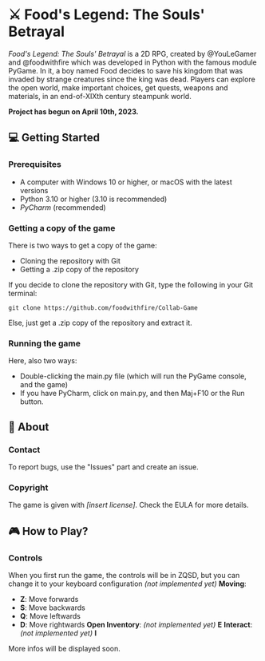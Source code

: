 # :crossed_swords: Food's Legend: The Souls' Betrayal

*Food's Legend: The Souls' Betrayal* is a 2D RPG, created by @YouLeGamer and @foodwithfire which was developed in Python
with the famous module PyGame. In it, a boy named Food decides to save his kingdom that was invaded by strange creatures
since the king was dead. Players can explore the open world, make important choices, get quests, weapons and materials,
in an end-of-XIXth century steampunk world.

**Project has begun on April 10th, 2023.**

## :computer: Getting Started

### Prerequisites
- A computer with Windows 10 or higher, or macOS with the latest versions
- Python 3.10 or higher (3.10 is recommended)
- *PyCharm* (recommended)

### Getting a copy of the game
There is two ways to get a copy of the game:
- Cloning the repository with Git
- Getting a .zip copy of the repository

If you decide to clone the repository with Git, type the following in your Git terminal:

    git clone https://github.com/foodwithfire/Collab-Game

Else, just get a .zip copy of the repository and extract it.

### Running the game
Here, also two ways:
- Double-clicking the main.py file (which will run the PyGame console, and the game)
- If you have PyCharm, click on main.py, and then Maj+F10 or the Run button.

## :pencil: About
### Contact
To report bugs, use the "Issues" part and create an issue.
### Copyright
The game is given with *[insert license]*. Check the EULA for more details.

## :video_game: How to Play?
### Controls
When you first run the game, the controls will be in ZQSD, but you can change it to your keyboard configuration *(not implemented yet)*
**Moving**:
- **Z**: Move forwards
- **S**: Move backwards
- **Q**: Move leftwards
- **D**: Move rightwards
**Open Inventory**: *(not implemented yet)* **E**
**Interact**: *(not implemented yet)* **I**

More infos will be displayed soon.